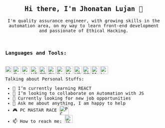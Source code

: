 <h2 align="center"> <samp> Hi there, I'm Jhonatan Lujan 👋 </samp></h2>

<p align="center">
  <samp> I'm quality assurance engineer, with growing skills in the automation area, on my way to learn front-end development and passionate of Ethical Hacking.
  </samp>
  <br>
</p>

<br />
<h3 align="left">
  <samp>
  Languages and Tools:
  </samp>
</h3>
<br />
<img align="left" alt="Postman" width="22px" src="https://cdn.jsdelivr.net/npm/simple-icons@3.2.0/icons/postman.svg" />
<img align="left" alt="Cypress" width="25px" src="https://cdn.jsdelivr.net/npm/simple-icons@3.2.0/icons/cypress.svg" />
<img align="left" alt="Javascript" width="25px" src="https://cdn.jsdelivr.net/npm/simple-icons@3.2.0/icons/javascript.svg" />
<img align="left" alt="HTML5" width="25px" src="https://cdn.jsdelivr.net/npm/simple-icons@3.2.0/icons/html5.svg" />
<img align="left" alt="CSS3" width="25px" src="https://cdn.jsdelivr.net/npm/simple-icons@3.2.0/icons/css3.svg" />
<img align="left" alt="Git" width="25px" src="https://cdn.jsdelivr.net/npm/simple-icons@3.2.0/icons/git.svg" />
<img align="left" alt="React" width="25px" src="https://cdn.jsdelivr.net/npm/simple-icons@3.2.0/icons/react.svg" />
<img align="left" alt="Mongodb" width="25px" src="https://cdn.jsdelivr.net/npm/simple-icons@3.2.0/icons/mongodb.svg" />
<img align="left" alt="VScode" width="25px" src="https://cdn.jsdelivr.net/npm/simple-icons@3.2.0/icons/visualstudiocode.svg" />
<img align="left" alt="SQLite" width="25px" src="https://cdn.jsdelivr.net/npm/simple-icons@3.2.0/icons/sqlite.svg" />
<img align="left" alt="Microsoft Office" width="25px" src="https://cdn.jsdelivr.net/npm/simple-icons@3.2.0/icons/microsoftoffice.svg" />
<img align="left" alt="Linux" width="25px" src="https://cdn.jsdelivr.net/npm/simple-icons@3.2.0/icons/linux.svg" />

<br />
<samp>
 <br /< 
  
Talking about Personal Stuffs:


- 🌱 I’m currently learning REACT
- 👯 I’m looking to collaborate on Automation with JS
- 💼 Currently looking for new job opportunities
- 💬 Ask me about anything, I am happy to help
- 🎮 PC MASTAR RACE <img align="center" alt="PC master race" width="30px" src="https://img2.freepng.es/20180513/xhq/kisspng-pc-master-race-personal-computer-pc-game-video-gam-5af7d20dd72569.0476130715261906058812.jpg" />
- 📫 How to reach me: <a href = "https://www.linkedin.com/in/jhonatan-lujan-53185b17b/"><img alt="Jhonatan Lujan | LinkedIn" width="25px" src="https://cdn.jsdelivr.net/npm/simple-icons@v3/icons/linkedin.svg" /></a>

</samp>


